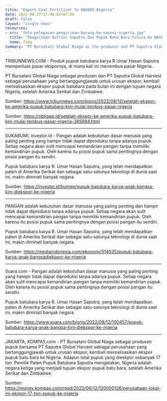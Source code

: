 ```yaml
---
title: "Export Coal Fertilizer To NASENI-Nigeria"
date: 2022-08-27T17:00:01+07:00
draft: false
layout: "single-news"
resources:
- src: "foto-pelepasan-pengiriman-barang-ke-naseni-nigeria.jpg"
  title: "Pengiriman Nutrisi Saputra Dan Pupuk Batu Bara Futura Ke NASENI-Nigeria"
  name: fimg
summary: "PT Bursatani Global Niaga as the producer and PT Saputra Global Harvest as the company responsible for export affairs, have resumed exporting coal fertilizer this month to Nigeria, after the United States and Zimbabwe."
---
```


TRIBUNNEWS.COM - Produk pupuk batubara karya R.Umar Hasan Saputra memperluas pasar ekspornya, di mana kali ini menembus pasar Nigeria.

PT Bursatani Global Niaga sebagai produsen dan PT Saputra Global Harvest sebagai perusahaan yang bertanggungjawab untuk urusan ekspor, kembali merealisasikan ekspor pupuk batubara pada bulan ini dengan tujuan negara Nigeria, setelah Amerika Serikat dan Zimbabwe.

Sumber: https://www.tribunnews.com/bisnis/2022/08/12/setelah-ekspor-ke-amerika-pupuk-batubara-kini-mulai-tembus-pasar-nigeria

Sumber: https://obligasi.id/setelah-ekspor-ke-amerika-pupuk-batubara-kini-mulai-tembus-pasar-nigeria-385984.html

--- 

SUKABUMI, investor.id - Pangan adalah kebutuhan dasar manusia yang paling penting yang hampir tidak dapat diproduksi tanpa adanya pupuk. Setiap negara akan sulit mencapai kemandirian pangan tanpa memiliki kemandirian pupuk. Oleh karena itu posisi pupuk sama pentingnya dengan posisi pangan itu sendiri.

Pupuk batubara karya R. Umar Hasan Saputra, yang telah mendapatkan paten di Amerika Serikat dan sebagai satu-satunya teknologi di dunia saat ini, makin diminati banyak negara.

Sumber: https://investor.id/bumee/pupuk-batubara-karya-anak-bangsa-kini-diekspor-ke-nigeria

---

PANGAN adalah kebutuhan dasar manusia yang paling penting dan hampir tidak dapat diproduksi tanpa adanya pupuk. Setiap negara akan sulit mencapai kemandirian pangan tanpa memiliki kemandirian pupuk. Oleh karena itu posisi pupuk sama pentingnya dengan posisi pangan itu sendiri.

Pupuk batubara karya R. Umar Hasan Saputra, yang telah mendapatkan paten di Amerika Serikat dan sebagai satu-satunya teknologi di dunia saat ini, makin diminati banyak negara.

Sumber: https://mediaindonesia.com/ekonomi/514035/pupuk-batubara-karya-anak-bangsadiekspor-ke-nigeria

---

Suara.com - Pangan adalah kebutuhan dasar manusia yang paling penting yang hampir tidak dapat diproduksi tanpa adanya pupuk. Setiap negara akan sulit mencapai kemandirian pangan tanpa memiliki kemandirian pupuk. Oleh karena itu posisi pupuk sama pentingnya dengan posisi pangan itu sendiri.

Pupuk batubara karya R. Umar Hasan Saputra, yang telah mendapatkan paten di Amerika Serikat dan sebagai satu-satunya teknologi di dunia saat ini, makin diminati banyak negara.

Sumber: https://www.suara.com/bisnis/2022/08/12/100457/pupuk-batubara-karya-anak-bangsa-kini-diekspor-ke-nigeria

---

JAKARTA, KOMPAS.com - PT Bursatani Global Niaga sebagai produsen pupuk bersama PT Saputra Global Harvest sebagai perusahaan yang bertanggungjawab untuk urusan ekspor, kembali merealisasikan ekspor pupuk batu bara ke Nigeria. Adapun total pupuk yang dieskpor sebanyak 17 ton. Pemilik Paten Pupuk Batubara Saputra mengatakan, Nigeria adalah negara ketiga yang menjadi tujuan ekspor pupuk batu bara, setelah Amerika Serikat dan Zimbabwe.

Sumber: https://money.kompas.com/read/2022/08/12/120000126/perusahaan-lokal-ini-ekspor-17-ton-pupuk-ke-nigeria
